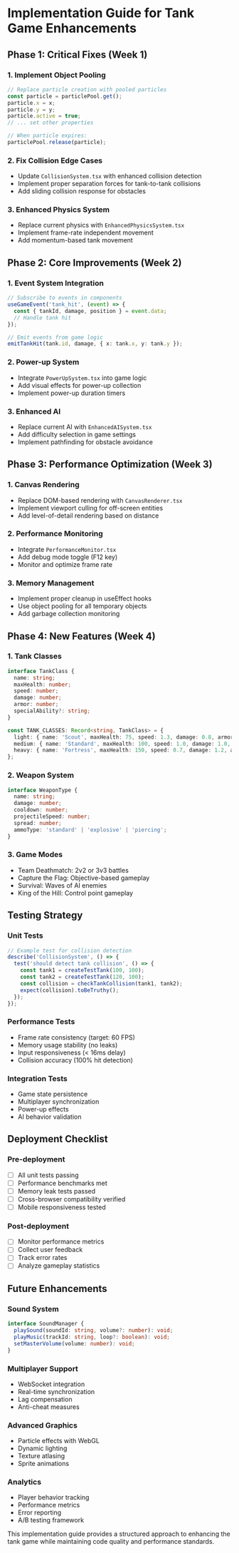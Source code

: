 # Implementation Guide for Tank Game Enhancements

## Phase 1: Critical Fixes (Week 1)

### 1. Implement Object Pooling
```typescript
// Replace particle creation with pooled particles
const particle = particlePool.get();
particle.x = x;
particle.y = y;
particle.active = true;
// ... set other properties

// When particle expires:
particlePool.release(particle);
```

### 2. Fix Collision Edge Cases
- Update `CollisionSystem.tsx` with enhanced collision detection
- Implement proper separation forces for tank-to-tank collisions
- Add sliding collision response for obstacles

### 3. Enhanced Physics System
- Replace current physics with `EnhancedPhysicsSystem.tsx`
- Implement frame-rate independent movement
- Add momentum-based tank movement

## Phase 2: Core Improvements (Week 2)

### 1. Event System Integration
```typescript
// Subscribe to events in components
useGameEvent('tank_hit', (event) => {
  const { tankId, damage, position } = event.data;
  // Handle tank hit
});

// Emit events from game logic
emitTankHit(tank.id, damage, { x: tank.x, y: tank.y });
```

### 2. Power-up System
- Integrate `PowerUpSystem.tsx` into game logic
- Add visual effects for power-up collection
- Implement power-up duration timers

### 3. Enhanced AI
- Replace current AI with `EnhancedAISystem.tsx`
- Add difficulty selection in game settings
- Implement pathfinding for obstacle avoidance

## Phase 3: Performance Optimization (Week 3)

### 1. Canvas Rendering
- Replace DOM-based rendering with `CanvasRenderer.tsx`
- Implement viewport culling for off-screen entities
- Add level-of-detail rendering based on distance

### 2. Performance Monitoring
- Integrate `PerformanceMonitor.tsx`
- Add debug mode toggle (F12 key)
- Monitor and optimize frame rate

### 3. Memory Management
- Implement proper cleanup in useEffect hooks
- Use object pooling for all temporary objects
- Add garbage collection monitoring

## Phase 4: New Features (Week 4)

### 1. Tank Classes
```typescript
interface TankClass {
  name: string;
  maxHealth: number;
  speed: number;
  damage: number;
  armor: number;
  specialAbility?: string;
}

const TANK_CLASSES: Record<string, TankClass> = {
  light: { name: 'Scout', maxHealth: 75, speed: 1.3, damage: 0.8, armor: 0.8 },
  medium: { name: 'Standard', maxHealth: 100, speed: 1.0, damage: 1.0, armor: 1.0 },
  heavy: { name: 'Fortress', maxHealth: 150, speed: 0.7, damage: 1.2, armor: 1.5 },
};
```

### 2. Weapon System
```typescript
interface WeaponType {
  name: string;
  damage: number;
  cooldown: number;
  projectileSpeed: number;
  spread: number;
  ammoType: 'standard' | 'explosive' | 'piercing';
}
```

### 3. Game Modes
- Team Deathmatch: 2v2 or 3v3 battles
- Capture the Flag: Objective-based gameplay
- Survival: Waves of AI enemies
- King of the Hill: Control point gameplay

## Testing Strategy

### Unit Tests
```typescript
// Example test for collision detection
describe('CollisionSystem', () => {
  test('should detect tank collision', () => {
    const tank1 = createTestTank(100, 100);
    const tank2 = createTestTank(120, 100);
    const collision = checkTankCollision(tank1, tank2);
    expect(collision).toBeTruthy();
  });
});
```

### Performance Tests
- Frame rate consistency (target: 60 FPS)
- Memory usage stability (no leaks)
- Input responsiveness (< 16ms delay)
- Collision accuracy (100% hit detection)

### Integration Tests
- Game state persistence
- Multiplayer synchronization
- Power-up effects
- AI behavior validation

## Deployment Checklist

### Pre-deployment
- [ ] All unit tests passing
- [ ] Performance benchmarks met
- [ ] Memory leak tests passed
- [ ] Cross-browser compatibility verified
- [ ] Mobile responsiveness tested

### Post-deployment
- [ ] Monitor performance metrics
- [ ] Collect user feedback
- [ ] Track error rates
- [ ] Analyze gameplay statistics

## Future Enhancements

### Sound System
```typescript
interface SoundManager {
  playSound(soundId: string, volume?: number): void;
  playMusic(trackId: string, loop?: boolean): void;
  setMasterVolume(volume: number): void;
}
```

### Multiplayer Support
- WebSocket integration
- Real-time synchronization
- Lag compensation
- Anti-cheat measures

### Advanced Graphics
- Particle effects with WebGL
- Dynamic lighting
- Texture atlasing
- Sprite animations

### Analytics
- Player behavior tracking
- Performance metrics
- Error reporting
- A/B testing framework

This implementation guide provides a structured approach to enhancing the tank game while maintaining code quality and performance standards.